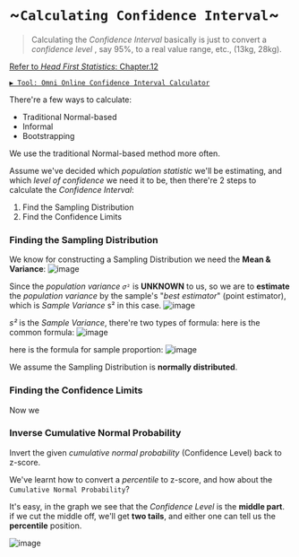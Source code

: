 # ~`Calculating Confidence Interval`~

> Calculating the _Confidence Interval_ basically is just to convert a _confidence level_ , say 95%,  to a real value range, etc., (13kg, 28kg).

[Refer to _Head First Statistics_: Chapter.12](https://github.com/solomonxie/solomonxie.github.io/issues/50#issuecomment-418623355)

[`▶︎ Tool: Omni Online Confidence Interval Calculator`](https://www.omnicalculator.com/statistics/confidence-interval)

There're a few ways to calculate:
- Traditional Normal-based
- Informal
- Bootstrapping

We use the traditional Normal-based method more often.

Assume we've decided which _population statistic_ we'll be estimating, 
and which _level of confidence_ we need it to be,
then there're 2 steps to calculate the _Confidence Interval_:
1. Find the Sampling Distribution
2. Find the Confidence Limits



### Finding the Sampling Distribution
We know for constructing a Sampling Distribution we need the **Mean & Variance**:
![image](https://user-images.githubusercontent.com/14041622/45032478-80ed3100-b084-11e8-89b4-1bcfaeafd732.png)

Since the _population variance_ `𝜎²` is **UNKNOWN** to us,
so we are to **estimate** the _population variance_ by the sample's "_best estimator_" (point estimator), which is _Sample Variance_ s² in this case.
![image](https://user-images.githubusercontent.com/14041622/45032715-138dd000-b085-11e8-9b1a-4f6bfbc4c9b4.png)

_s²_ is the _Sample Variance_, there're two types of formula:
here is the common formula:
![image](https://user-images.githubusercontent.com/14041622/45076891-34563400-b11e-11e8-82c1-b68c0c4a6186.png)

here is the formula for sample proportion:
![image](https://user-images.githubusercontent.com/14041622/45085763-10055200-b134-11e8-9cde-a4c041c592ec.png)


We assume the Sampling Distribution is **normally distributed**.

### Finding the Confidence Limits

Now we 



### Inverse Cumulative Normal Probability
Invert the given _cumulative normal probability_ (Confidence Level) back to z-score.

We've learnt how to convert a _percentile_ to z-score, and how about the `Cumulative Normal Probability`?

It's easy, in the graph we see that the _Confidence Level_ is the **middle part**.
if we cut the middle off, we'll get **two tails**, and either one can tell us the **percentile** position.

![image](https://user-images.githubusercontent.com/14041622/45081405-b9931600-b129-11e8-847e-1284ee9e7917.png)



